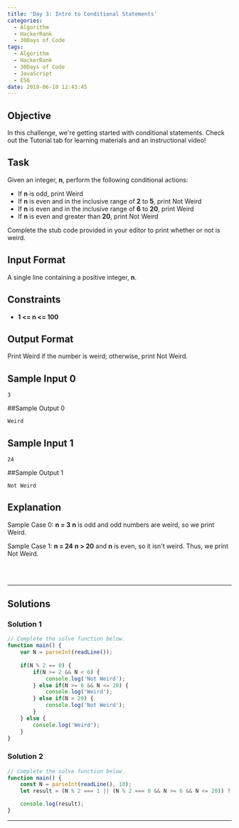```yaml
---
title: 'Day 3: Intro to Conditional Statements'
categories:
  - Algorithm
  - HackerRank
  - 30Days of Code
tags:
  - Algorithm
  - HackerRank
  - 30Days of Code
  - JavaScript
  - ES6
date: 2019-06-10 12:43:45
---
```



## Objective

In this challenge, we're getting started with conditional statements. Check out the Tutorial tab for learning materials and an instructional video!


## Task

Given an integer, **n**, perform the following conditional actions:

- If **n** is odd, print Weird
- If **n** is even and in the inclusive range of **2** to **5**, print Not Weird
- If **n** is even and in the inclusive range of **6** to **20**, print Weird
- If **n** is even and greater than **20**, print Not Weird

Complete the stub code provided in your editor to print whether or not  is weird.


## Input Format

A single line containing a positive integer, **n**.


## Constraints
   
- **1 <= n <= 100**


## Output Format

Print Weird if the number is weird; otherwise, print Not Weird.


## Sample Input 0

```
3
```


##Sample Output 0

```
Weird
```

## Sample Input 1

```
24
```


##Sample Output 1

```
Not Weird
```


## Explanation

Sample Case 0: **n = 3**
**n** is odd and odd numbers are weird, so we print Weird.

Sample Case 1: **n = 24**
**n > 20** and **n** is even, so it isn't weird. Thus, we print Not Weird.
 

<br/>
<br/>

---

## Solutions
### Solution 1

```javascript
// Complete the solve function below.
function main() {
    var N = parseInt(readLine());
    
    if(N % 2 == 0) {
        if(N >= 2 && N < 6) {
            console.log('Not Weird');
        } else if(N >= 6 && N <= 20) {
            console.log('Weird');
        } else if(N > 20) {
            console.log('Not Weird');
        }
    } else {
        console.log('Weird');
    }
}
```

### Solution 2

```javascript
// Complete the solve function below.
function main() {
    const N = parseInt(readLine(), 10);
    let result = (N % 2 === 1 || (N % 2 === 0 && N >= 6 && N <= 20)) ? 'Weird' : 'Not Weird';

    console.log(result);
}
```

---
